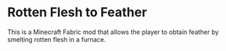 # Rotten Flesh to Feather


This is a Minecraft Fabric mod that allows the player to obtain feather by smelting rotten flesh in a furnace.

